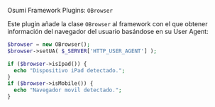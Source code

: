 Osumi Framework Plugins: `OBrowser`

Este plugin añade la clase `OBrowser` al framework con el que obtener información del navegador del usuario basándose en su User Agent:

```php
$browser = new OBrowser();
$browser->setUA( $_SERVER['HTTP_USER_AGENT'] );

if ($browser->isIpad()) {
  echo "Dispositivo iPad detectado.";
}
if ($browser->isMobile()) {
  echo "Navegador movil detectado.";
}
```
